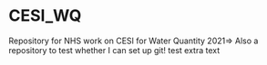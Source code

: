 # CESI_WQ
Repository for NHS work on CESI for Water Quantity 2021=>
Also a repository to test whether I can set up git!
test extra text
